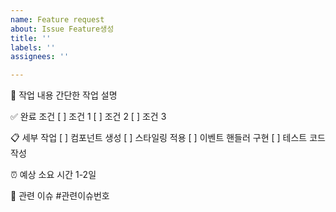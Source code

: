 ```yaml
---
name: Feature request
about: Issue Feature생성
title: ''
labels: ''
assignees: ''

---
```


📝 작업 내용
간단한 작업 설명

✅ 완료 조건
[ ] 조건 1
[ ] 조건 2
[ ] 조건 3

📋 세부 작업
[ ] 컴포넌트 생성
[ ] 스타일링 적용
[ ] 이벤트 핸들러 구현
[ ] 테스트 코드 작성

⏰ 예상 소요 시간
1-2일

🔗 관련 이슈
#관련이슈번호
